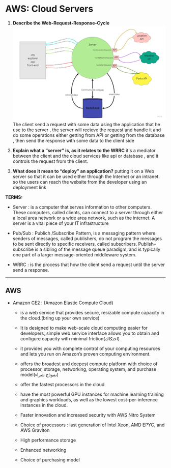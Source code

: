 # AWS: Cloud Servers

1. **Describe the Web-Request-Response-Cycle**
   ![wrrc](pics/wrrc.jpg)
   The client send a request with some data using the application that he use to the server , the server will recieve the request and handle it and do some operations either getting from API or getting from the database , then send the response with some data to the client side

2. **Explain what a “server” is, as it relates to the WRRC**
   it's a mediator between the client and the cloud services like api or database , and it controls the request from the client.

3. **What does it mean to “deploy” an application?** 
   putting it on a Web server so that it can be used either through the Internet or an intranet. so the users can reach the website from the developer using an deployment link

**TERMS:**

- Server :  is a computer that serves information to other computers. These computers, called clients, can connect to a server through either a local area network or a wide area network, such as the internet. A server is a vital piece of your IT infrastructure

- Pub/Sub : Publich /Subscribe Pattern,  is a messaging pattern where senders of messages, called publishers, do not program the messages to be sent directly to specific receivers, called subscribers. Publish–subscribe is a sibling of the message queue paradigm, and is typically one part of a larger message-oriented middleware system.

- WRRC : is the process that how the client send a request until the server send a response.

------------------------------------------------------------------------

## AWS

- Amazon CE2 : (Amazon Elastic Compute Cloud)
  - is a web service that provides secure, resizable compute capacity in the cloud.(bring up your own service)

  - It is designed to make web-scale cloud computing easier for developers, simple web service interface allows you to obtain and configure capacity with minimal friction(احتكاك)

  - it provides you with complete control of your computing resources and lets you run on Amazon’s proven computing environment.

  - offers the broadest and deepest compute platform with choice of processor, storage, networking, operating system, and purchase model(نموذج شراء)

  - offer the fastest processors in the cloud

  - have the most powerful GPU instances for machine learning training and graphics workloads, as well as the lowest cost-per-inference instances in the cloud.

  - Faster innovation and increased security with AWS Nitro System
  
  - Choice of processors : last generation of Intel Xeon, AMD EPYC, and AWS Graviton

  - High performance storage

  - Enhanced networking

  - Choice of purchasing model